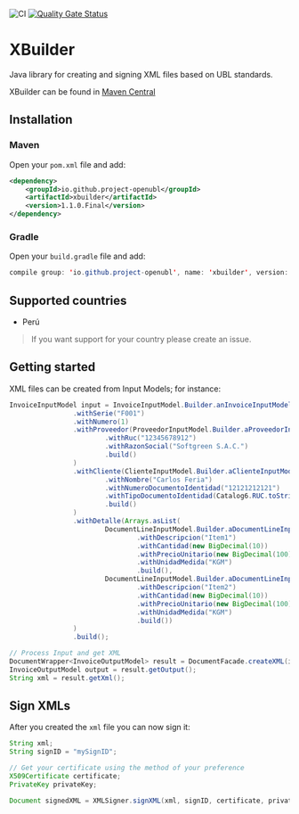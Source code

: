 ![CI](https://github.com/project-openubl/xbuilder/workflows/CI/badge.svg)
[![Quality Gate Status](https://sonarcloud.io/api/project_badges/measure?project=project-openubl_xbuilder&metric=alert_status)](https://sonarcloud.io/dashboard?id=project-openubl_xbuilder)

# XBuilder

Java library for creating and signing XML files based on UBL standards.

XBuilder can be found in [Maven Central](https://mvnrepository.com/artifact/io.github.project-openubl/xbuilder)

## Installation
### Maven

Open your `pom.xml` file and add:

```xml
<dependency>
    <groupId>io.github.project-openubl</groupId>
    <artifactId>xbuilder</artifactId>
    <version>1.1.0.Final</version>
</dependency>
```

### Gradle

Open your `build.gradle` file and add:

```java
compile group: 'io.github.project-openubl', name: 'xbuilder', version: '1.1.0.Final'
```

## Supported countries

- Perú

> If you want support for your country please create an issue.

## Getting started

XML files can be created from Input Models; for instance:

```java
InvoiceInputModel input = InvoiceInputModel.Builder.anInvoiceInputModel()
                .withSerie("F001")
                .withNumero(1)
                .withProveedor(ProveedorInputModel.Builder.aProveedorInputModel()
                        .withRuc("12345678912")
                        .withRazonSocial("Softgreen S.A.C.")
                        .build()
                )
                .withCliente(ClienteInputModel.Builder.aClienteInputModel()
                        .withNombre("Carlos Feria")
                        .withNumeroDocumentoIdentidad("12121212121")
                        .withTipoDocumentoIdentidad(Catalog6.RUC.toString())
                        .build()
                )
                .withDetalle(Arrays.asList(
                        DocumentLineInputModel.Builder.aDocumentLineInputModel()
                                .withDescripcion("Item1")
                                .withCantidad(new BigDecimal(10))
                                .withPrecioUnitario(new BigDecimal(100))
                                .withUnidadMedida("KGM")
                                .build(),
                        DocumentLineInputModel.Builder.aDocumentLineInputModel()
                                .withDescripcion("Item2")
                                .withCantidad(new BigDecimal(10))
                                .withPrecioUnitario(new BigDecimal(100))
                                .withUnidadMedida("KGM")
                                .build())
                )
                .build();

// Process Input and get XML
DocumentWrapper<InvoiceOutputModel> result = DocumentFacade.createXML(input, config, systemClock);
InvoiceOutputModel output = result.getOutput();
String xml = result.getXml();
```

## Sign XMLs

After you created the `xml` file you can now sign it:

```java
String xml;
String signID = "mySignID";

// Get your certificate using the method of your preference
X509Certificate certificate;
PrivateKey privateKey;

Document signedXML = XMLSigner.signXML(xml, signID, certificate, privateKey);
```
